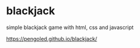 # blackjack

simple blackjack game with html, css and javascript

https://pengoled.github.io/blackjack/


